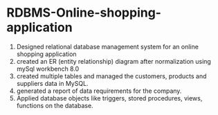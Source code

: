 # RDBMS-Online-shopping-application
1. Designed relational database management system for an online shopping application <br>
2. created an ER (entity relationship) diagram after normalization using mySql workbench 8.0<br>
3. created multiple tables and managed the customers, products and suppliers data in MySQL.<br>
4. generated a report of data requirements for the company.<br>
5. Applied database objects like triggers, stored procedures, views, functions on the database.<br>
